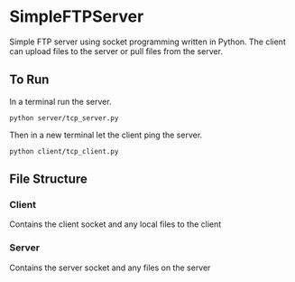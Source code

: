 # SimpleFTPServer
Simple FTP server using socket programming written in Python.
The client can upload files to the server or pull files from the server.

## To Run
In a terminal run the server.
```
python server/tcp_server.py
```
Then in a new terminal let the client ping the server.
```
python client/tcp_client.py
```
## File Structure
### Client
Contains the client socket and any local files to the client
### Server
Contains the server socket and any files on the server
